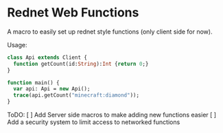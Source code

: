 # Rednet Web Functions

A macro to easily set up rednet style functions (only client side for now).

Usage:
```haxe
class Api extends Client {
  function getCount(id:String):Int {return 0;}
}
```
```haxe
function main() {
  var api: Api = new Api();
  trace(api.getCount("minecraft:diamond"));
}
```

ToDO:
[ ] Add Server side macros to make adding new functions easier
[ ] Add a security system to limit access to networked functions
